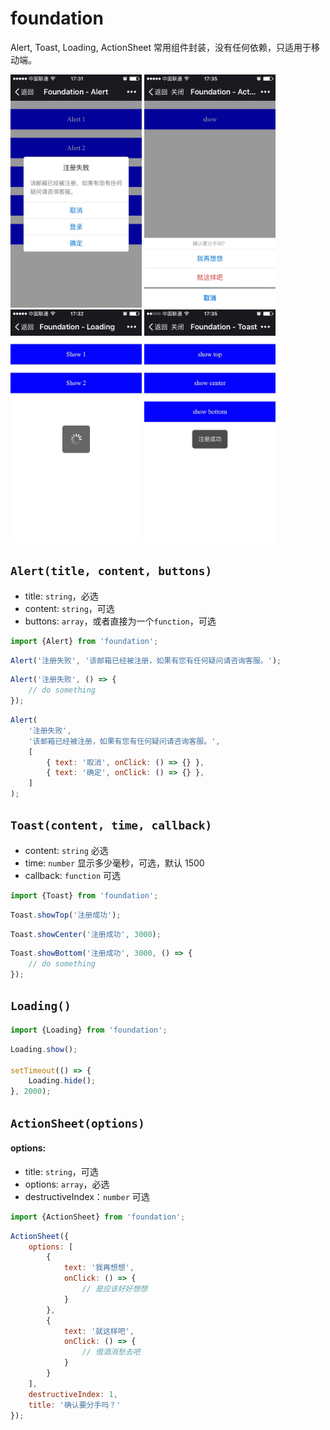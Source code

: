 # foundation
Alert, Toast, Loading, ActionSheet 常用组件封装，没有任何依赖，只适用于移动端。

<img width="210" src="./docs/thumb_IMG_0644_1024.jpg">
<img width="210" src="./docs/thumb_IMG_0648_1024.jpg">
<img width="210" src="./docs/thumb_IMG_0646_1024.jpg">
<img width="210" src="./docs/thumb_IMG_0647_1024.jpg">

## `Alert(title, content, buttons)`

* title: `string`，必选
* content: `string`，可选
* buttons: `array`，或者直接为一个`function`，可选

```js
import {Alert} from 'foundation';
```

```js
Alert('注册失败', '该邮箱已经被注册，如果有您有任何疑问请咨询客服。');
```

```js
Alert('注册失败', () => {
    // do something
});
```

```js
Alert(
    '注册失败', 
    '该邮箱已经被注册，如果有您有任何疑问请咨询客服。', 
    [
        { text: '取消', onClick: () => {} },
        { text: '确定', onClick: () => {} },
    ]
);
```


## `Toast(content, time, callback)`

* content: `string` 必选
* time: `number` 显示多少毫秒，可选，默认 1500
* callback: `function` 可选


```js
import {Toast} from 'foundation';
```

```js
Toast.showTop('注册成功');
```

```js
Toast.showCenter('注册成功', 3000);
```

```js
Toast.showBottom('注册成功', 3000, () => {
    // do something
});
```


## `Loading()`

```js
import {Loading} from 'foundation';
```

```js
Loading.show();

setTimeout(() => {
    Loading.hide();
}, 2000);
```

## `ActionSheet(options)`

#### options:
* title: `string`，可选
* options: `array`，必选
* destructiveIndex：`number` 可选

```js
import {ActionSheet} from 'foundation';
```

```js
ActionSheet({
    options: [
        {
            text: '我再想想',
            onClick: () => {
                // 是应该好好想想
            }
        },
        {
            text: '就这样吧',
            onClick: () => {
                // 借酒消愁去吧
            }
        }
    ],
    destructiveIndex: 1,
    title: '确认要分手吗？'
});
```
